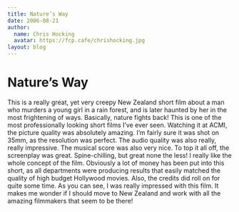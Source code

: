 ```yaml
---
title: Nature’s Way
date: 2006-08-21
author:
  name: Chris Hocking
  avatar: https://fcp.cafe/chrishocking.jpg
layout: blog
---
```

# Nature’s Way

This is a really great, yet very creepy New Zealand short film about a man who murders a young girl in a rain forest, and is later haunted by her in the most frightening of ways. Basically, nature fights back! This is one of the most professionally looking short films I’ve ever seen. Watching it at ACMI, the picture quality was absolutely amazing. I’m fairly sure it was shot on 35mm, as the resolution was perfect. The audio quality was also really, really impressive. The musical score was also very nice. To top it all off, the screenplay was great. Spine-chilling, but great none the less! I really like the whole concept of the film. Obviously a lot of money has been put into this short, as all departments were producing results that easily matched the quality of high budget Hollywood movies. Also, the credits did roll on for quite some time. As you can see, I was really impressed with this film. It makes me wonder if I should move to New Zealand and work with all the amazing filmmakers that seem to be there!